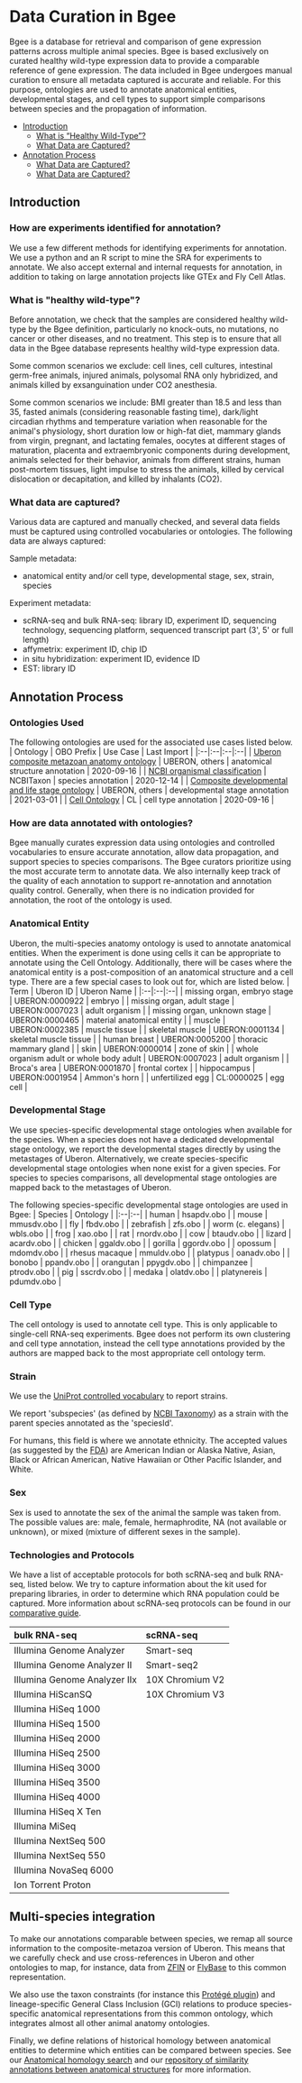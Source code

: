 # Data Curation in Bgee
Bgee is a database for retrieval and comparison of gene expression patterns across multiple animal species. Bgee is based exclusively on curated healthy wild-type expression data to provide a comparable reference of gene expression. The data included in Bgee undergoes manual curation to ensure all metadata captured is accurate and reliable. For this purpose, ontologies are used to annotate anatomical entities, developmental stages, and cell types to support simple comparisons between species and the propagation of information.

*   [Introduction](#introduction "Quick jump to this section")
    *   [What is “Healthy Wild-Type”?](#what-is-healthy-wild-type "Quick jump to this section")
    *   [What Data are Captured?](#experiment-file "Quick jump to this section")
*   [Annotation Process](#processed-expression-values-download-files "Quick jump to this section")
    *   [What Data are Captured?](#experiment-file "Quick jump to this section")
    *   [What Data are Captured?](#experiment-file "Quick jump to this section")

## Introduction

### How are experiments identified for annotation?
We use a few different methods for identifying experiments for annotation. We use a python and an R script to mine the SRA for experiments to annotate. We also accept external and internal requests for annotation, in addition to taking on large annotation projects like GTEx and Fly Cell Atlas.
### What is "healthy wild-type"?
Before annotation, we check that the samples are considered healthy wild-type by the Bgee definition, particularly no knock-outs, no mutations, no cancer or other diseases, and no treatment. This step is to ensure that all data in the Bgee database represents healthy wild-type expression data.

Some common scenarios we exclude: cell lines, cell cultures, intestinal germ-free animals, injured animals, polysomal RNA only hybridized, and animals killed by exsanguination under CO2 anesthesia.

Some common scenarios we include: BMI greater than 18.5 and less than 35, fasted animals (considering reasonable fasting time), dark/light circadian rhythms and temperature variation when reasonable for the animal's physiology, short duration low or high-fat diet, mammary glands from virgin, pregnant, and lactating females, oocytes at different stages of maturation, placenta and extraembryonic components during development, animals selected for their behavior, animals from different strains, human post-mortem tissues, light impulse to stress the animals, killed by cervical dislocation or decapitation, and killed by inhalants (CO2).
### What data are captured?
Various data are captured and manually checked, and several data fields must be captured using controlled vocabularies or ontologies. The following data are always captured:

Sample metadata:
* anatomical entity and/or cell type, developmental stage, sex, strain, species

Experiment metadata:
* scRNA-seq and bulk RNA-seq: library ID, experiment ID, sequencing technology, sequencing platform, sequenced transcript part (3', 5' or full length)
* affymetrix: experiment ID, chip ID
* in situ hybridization: experiment ID, evidence ID
* EST: library ID

## Annotation Process
### Ontologies Used
The following ontologies are used for the associated use cases listed below.
| Ontology | OBO Prefix | Use Case | Last Import |
|:--|:--|:--|:--|
| [Uberon composite metazoan anatomy ontology] |  UBERON, others | anatomical structure annotation | 2020-09-16 |
| [NCBI organismal classification] |  NCBITaxon | species annotation | 2020-12-14 |
| [Composite developmental and life stage ontology] | UBERON, others | developmental stage annotation | 2021-03-01 |
| [Cell Ontology] | CL | cell type annotation | 2020-09-16 |

[Uberon composite metazoan anatomy ontology]: http://www.obofoundry.org/ontology/uberon.html

[NCBI organismal classification]: http://obofoundry.org/ontology/ncbitaxon.html

[Composite developmental and life stage ontology]: https://github.com/obophenotype/developmental-stage-ontologies/

[Cell Ontology]: http://obofoundry.org/ontology/cl.html

### How are data annotated with ontologies?
Bgee manually curates expression data using ontologies and controlled vocabularies to ensure accurate annotation, allow data propagation, and support species to species comparisons. The Bgee curators prioritize using the most accurate term to annotate data. We also internally keep track of the quality of each annotation to support re-annotation and annotation quality control. Generally, when there is no indication provided for annotation, the root of the ontology is used.

### Anatomical Entity
Uberon, the multi-species anatomy ontology is used to annotate anatomical entities. When the experiment is done using cells it can be appropriate to annotate using the Cell Ontology. Additionally, there will be cases where the anatomical entity is a post-composition of an anatomical structure and a cell type. There are a few special cases to look out for, which are listed below.
| Term | Uberon ID | Uberon Name |
|:--|:--|:--|
| missing organ, embryo stage | UBERON:0000922 | embryo |
| missing organ, adult stage | UBERON:0007023 | adult organism |
| missing organ, unknown stage | UBERON:0000465 | material anatomical entity |
| muscle | UBERON:0002385 | muscle tissue |
| skeletal muscle | UBERON:0001134 | skeletal muscle tissue |
| human breast | UBERON:0005200 | thoracic mammary gland |
| skin | UBERON:0000014 | zone of skin |
| whole organism adult or whole body adult | UBERON:0007023 | adult organism |
| Broca's area | UBERON:0001870 | frontal cortex |
| hippocampus | UBERON:0001954 | Ammon's horn |
| unfertilized egg | CL:0000025 | egg cell |

### Developmental Stage
We use species-specific developmental stage ontologies when available for the species. When a species does not have a dedicated developmental stage ontology, we report the developmental stages directly by using the metastages of Uberon. Alternatively, we create species-specific developmental stage ontologies when none exist for a given species. For species to species comparisons, all developmental stage ontologies are mapped back to the metastages of Uberon.

The following species-specific developmental stage ontologies are used in Bgee:
| Species | Ontology |
|:--|:--|
| human | hsapdv.obo |
| mouse | mmusdv.obo |
| fly | fbdv.obo |
| zebrafish | zfs.obo |
| worm (c. elegans) | wbls.obo |
| frog | xao.obo |
| rat | rnordv.obo |
| cow | btaudv.obo |
| lizard | acardv.obo |
| chicken | ggaldv.obo |
| gorilla | ggordv.obo |
| opossum | mdomdv.obo |
| rhesus macaque | mmuldv.obo |
| platypus | oanadv.obo |
| bonobo | ppandv.obo |
| orangutan | ppygdv.obo |
| chimpanzee | ptrodv.obo |
| pig | sscrdv.obo |
| medaka | olatdv.obo |
| platynereis | pdumdv.obo |

### Cell Type
The cell ontology is used to annotate cell type. This is only applicable to single-cell RNA-seq experiments. Bgee does not perform its own clustering and cell type annotation, instead the cell type annotations provided by the authors are mapped back to the most appropriate cell ontology term.

### Strain
We use the [UniProt controlled vocabulary](https://ftp.uniprot.org/pub/databases/uniprot/current_release/knowledgebase/complete/docs/strains) to report strains.

We report 'subspecies' (as defined by [NCBI Taxonomy](https://www.ncbi.nlm.nih.gov/taxonomy)) as a strain with the parent species annotated as the 'speciesId'.

For humans, this field is where we annotate ethnicity. The accepted values (as suggested by the [FDA](https://www.pharmasug.org/proceedings/2015/SS/PharmaSUG-2015-SS06.pdf)) are American Indian or Alaska Native, Asian, Black or African American, Native Hawaiian or Other Pacific Islander, and White.

### Sex
Sex is used to annotate the sex of the animal the sample was taken from. The possible values are: male, female, hermaphrodite, NA (not available or unknown), or mixed (mixture of different sexes in the sample).

### Technologies and Protocols
We have a list of acceptable protocols for both scRNA-seq and bulk RNA-seq, listed below. We try to capture information about the kit used for preparing libraries, in order to determine which RNA population could be captured. More information about scRNA-seq protocols can be found in our [comparative guide](/support/scRNA-seq-protocols-comparison).

| bulk RNA-seq | scRNA-seq |
|:--|:--|
| Illumina Genome Analyzer | Smart-seq |
| Illumina Genome Analyzer II | Smart-seq2 |
| Illumina Genome Analyzer IIx | 10X Chromium V2 |
| Illumina HiScanSQ | 10X Chromium V3 |
| Illumina HiSeq 1000 | |
| Illumina HiSeq 1500 |  |
| Illumina HiSeq 2000 |  |
| Illumina HiSeq 2500 |  |
| Illumina HiSeq 3000 |  |
| Illumina HiSeq 3500 |  |
| Illumina HiSeq 4000 |  |
| Illumina HiSeq X Ten |  |
| Illumina MiSeq |  |
| Illumina NextSeq 500 |  |
| Illumina NextSeq 550 |  |
| Illumina NovaSeq 6000 |  |
| Ion Torrent Proton |  |

## Multi-species integration
To make our annotations comparable between species, we remap all source information to the composite-metazoa version of Uberon.
This means that we carefully check and use cross-references in Uberon and other ontologies to map, for instance, data from [ZFIN](https://zfin.org/)
or [FlyBase](https://flybase.org/) to this common representation.

We also use the taxon constraints (for instance this [Protégé plugin](https://github.com/geneontology/protege-taxon-constraints))
and lineage-specific General Class Inclusion (GCI) relations to produce species-specific anatomical representations from this common ontology,
which integrates almost all other animal anatomy ontologies.

Finally, we define relations of historical homology between anatomical entities to determine which entities can be compared between species. See our [Anatomical homology search](https://www.bgee.org/search/anatomical-homology) and our [repository of similarity annotations between anatomical structures](https://github.com/BgeeDB/anatomical-similarity-annotations) for more information.
